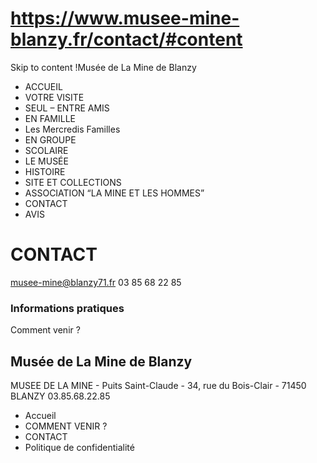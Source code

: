 # https://www.musee-mine-blanzy.fr/contact/#content

Skip to content
!Musée de La Mine de Blanzy
 * ACCUEIL
 * VOTRE VISITE
 * SEUL – ENTRE AMIS
 * EN FAMILLE
 * Les Mercredis Familles
 * EN GROUPE
 * SCOLAIRE
 * LE MUSÉE
 * HISTOIRE
 * SITE ET COLLECTIONS
 * ASSOCIATION “LA MINE ET LES HOMMES”
 * CONTACT
 * AVIS

# CONTACT
musee-mine@blanzy71.fr 
03 85 68 22 85
### Informations pratiques
Comment venir ?
## Musée de La Mine de Blanzy
MUSEE DE LA MINE - Puits Saint-Claude - 34, rue du Bois-Clair - 71450 BLANZY
03.85.68.22.85
 * Accueil
 * COMMENT VENIR ?
 * CONTACT
 * Politique de confidentialité
